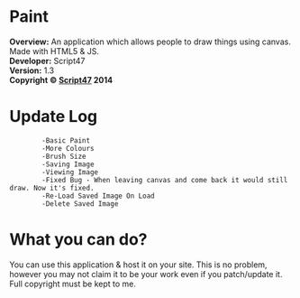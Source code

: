 Paint
=====

<b>Overview:</b> An application which allows people to draw things using canvas. Made with HTML5 &amp; JS.
<br/>
<b>Developer:</b> Script47
<br/>
<b>Version:</b> 1.3
<br/>
<b>Copyright &copy; <a href="http://www.script47.tk/">Script47</a> 2014</b>

Update Log
=====

			-Basic Paint
			-More Colours
			-Brush Size
			-Saving Image
			-Viewing Image 
			-Fixed Bug - When leaving canvas and come back it would still draw. Now it's fixed.
			-Re-Load Saved Image On Load
			-Delete Saved Image

What you can do?
=====
You can use this application & host it on your site. This is no problem, however you may not claim it to be your work even if you patch/update it. Full copyright must be kept to me. 
